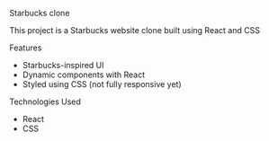 Starbucks clone

This project is a Starbucks website clone built using React and CSS

Features

- Starbucks-inspired UI
- Dynamic components with React
- Styled using CSS (not fully responsive yet)

Technologies Used
- React
- CSS